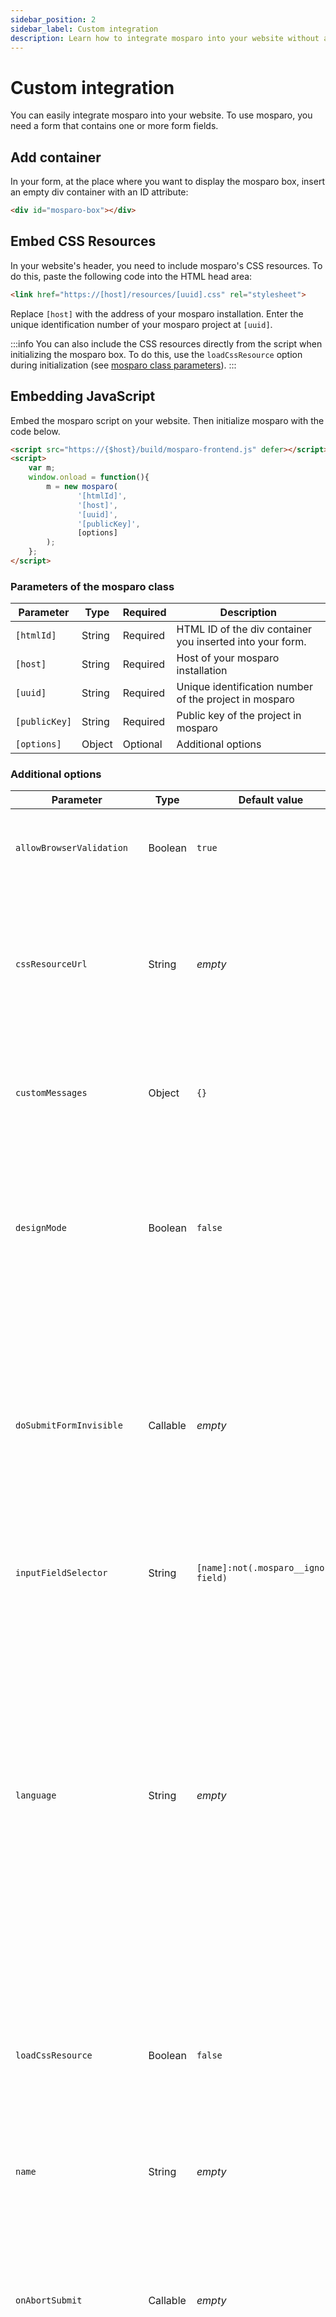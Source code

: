 ```yaml
---
sidebar_position: 2
sidebar_label: Custom integration
description: Learn how to integrate mosparo into your website without a plugin.
---
```


# Custom integration

You can easily integrate mosparo into your website. To use mosparo, you need a form that contains one or more form fields.

## Add container

In your form, at the place where you want to display the mosparo box, insert an empty div container with an ID attribute:

```html
<div id="mosparo-box"></div>
```

## Embed CSS Resources

In your website's header, you need to include mosparo's CSS resources. To do this, paste the following code into the HTML head area:

```html
<link href="https://[host]/resources/[uuid].css" rel="stylesheet"> 
```

Replace `[host]` with the address of your mosparo installation. Enter the unique identification number of your mosparo project at `[uuid]`.

:::info
You can also include the CSS resources directly from the script when initializing the mosparo box. To do this, use the `loadCssResource` option during initialization (see [mosparo class parameters](#parameters-of-the-mosparo-class)).
:::

## Embedding JavaScript

Embed the mosparo script on your website. Then initialize mosparo with the code below.

```html
<script src="https://{$host}/build/mosparo-frontend.js" defer></script>
<script>
    var m;
    window.onload = function(){
        m = new mosparo(
               '[htmlId]', 
               '[host]', 
               '[uuid]',
               '[publicKey]', 
               [options]
        );
    };
</script>
```

### Parameters of the mosparo class

| Parameter     | Type   | Required | Description                                               |
|---------------|--------|----------|-----------------------------------------------------------|
| `[htmlId]`    | String | Required | HTML ID of the div container you inserted into your form. |
| `[host]`      | String | Required | Host of your mosparo installation                         |
| `[uuid]`      | String | Required | Unique identification number of the project in mosparo    |
| `[publicKey]` | String | Required | Public key of the project in mosparo                      |
| `[options]`   | Object | Optional | Additional options                                        |

### Additional options

| Parameter                  | Type     | Default value                         | Description                                                                                                                                                                                                                                                                                                                       |
|----------------------------|----------|---------------------------------------|-----------------------------------------------------------------------------------------------------------------------------------------------------------------------------------------------------------------------------------------------------------------------------------------------------------------------------------|
| `allowBrowserValidation`   | Boolean  | `true`                                | Specifies whether browser validation should be active.                                                                                                                                                                                                                                                                            |
| `cssResourceUrl`           | String   | _empty_                               | Defines the address at which the browser can load the CSS resources. You can use it if the correct resource address is cached.                                                                                                                                                                                                    |
| `customMessages`           | Object   | `{}`                                  | Option to override the messages which the frontend box uses (see [Custom Messages](#custom-messages)).                                                                                                                                                                                                                            |                                   
| `designMode`               | Boolean  | `false`                               | Used to display the mosparo box in the different states in the mosparo backend. The mosparo box is not functional if this option is set to `true`.                                                                                                                                                                                |
| `doSubmitFormInvisible`    | Callable | _empty_                               | _(Invisible mode only)_ With this method, executing a custom submit action is possible after the form is validated (for example, by XHR). This will skip the default submit process.                                                                                                                                              |
| `inputFieldSelector`       | String   | `[name]:not(.mosparo__ignored-field)` | Defines the selector with which the fields are searched.                                                                                                                                                                                                                                                                          |
| `language`                 | String   | _empty_                               | Defines the language of the mosparo box. It is empty by default, which means mosparo will use the language defined by the browser (if available) or English. If the translation for the defined language is missing for the defined language, mosparo will respond with the English translation. Example: `fr_FR`. _(Added in v1.1)_ |
| `loadCssResource`          | Boolean  | `false`                               | Determines whether the script should also load the CSS resources during initialization (see [Embed CSS Resources](#embed-css-resources)).                                                                                                                                                                                         |
| `name`                     | String   | _empty_                               | Defines the name of the HTML checkbox. By default, a random ID is used for it.                                                                                                                                                                                                                                                    |
| `onAbortSubmit`            | Callable | _empty_                               | _(Visible mode only)_ This callback will be called after the submit process is aborted, for example, when the form must be revalidated by mosparo.                                                                                                                                                                                |
| `onCheckForm`              | Callable | _empty_                               | Defines a callback that is called as soon as the form has been checked. The validation result will be given as a boolean parameter to the callback (`true` if everything is correct, `false` if not).                                                                                                                             |
| `onResetState`             | Callable | _empty_                               | Defines a callback that will be executed after the mosparo box is reset (for example, after the form was reset).                                                                                                                                                                                                                  |
| `onSwitchToInvisible`      | Callable | _empty_                               | _(Invisible mode only)_ When a website uses the invisible mode, mosparo will initialize itself in the visible mode and change to the invisible mode after receiving the submit token. This callback will be called after the switch to the invisible mode.                                                                        |
| `onSubmitFormInvisible`    | Callable | _empty_                               | _(Invisible mode only)_ This callback will be called before the form will be submitted.                                                                                                                                                                                                                                           |
| `onValidateFormInvisible`  | Callable | _empty_                               | _(Invisible mode only)_ This callback will be called before the form will be validated.                                                                                                                                                                                                                                           |
| `requestSubmitTokenOnInit` | Boolean  | `true`                                | Specifies whether a submit token should be automatically requested during initialization. If, for example, the form is reset directly after initialization (with `reset()`), there is no need for a submit token during initialization, as a new code is requested with the reset.                                                |

#### Custom Messages

With the `customMessages` option, it is possible to adjust the messages visible in the frontend box. The option accepts an object where the property name is the locale, and the value is an object.

In the object for a locale, the property name is the name of the message, while the value is the translated text (see [Messages](#messages)).

The functionality uses the language information from the browser by accessing `navigator.languages`. If that property is unavailable, the script will use the translations it received from the mosparo backend. All available locales in the `navigator.languages` property will be tested, while the first one that matches and is not empty will be used. If there is a dash in the locale name (`-`, for example, `de-CH`), it will be replaced by an underscore (`_`, for example, `de_CH`).

##### Messages

| Message name                  | Usage                                                                                                                | Default value |
|-------------------------------|----------------------------------------------------------------------------------------------------------------------|---------------|
| `label`                       | This is the main sentence of the box.                                                                                | I accept that the form entries are checked for spam and stored encrypted for 14 days. |
| `accessibilityCheckingData`   | This is a status update when mosparo checks the data. It is only visible to screen readers.                    | We're checking your data. Please wait. |
| `accessibilityDataValid`      | This is a status update when mosparo checked the data, and everything is okay. It is only visible to screen readers. | Your data are valid. You can submit the form. |
| `errorGotNoToken`             | Visible when no submit token was returned from mosparo.                                                             | mosparo returned no submit token. |
| `errorInternalError`          | Visible when mosparo had an internal error.                                                                         | An error occurred. Please try again. |
| `errorNoSubmitTokenAvailable` | Visible when the submit token is removed from the form, maybe because something manipulated the form.               | No submit token available. Validation of this form is not possible. |
| `errorSpamDetected`           | Visible when mosparo detected spam in the submission.                                                               | Your data got catched by our spam protection. |
| `errorLockedOut`              | Visible when the user submits too many submissions and mosparo locks the user out.                                | You are locked out. Please try again after `%datetime%` |
| `errorDelay`                  | Visible when the user requests too many submit tokens and gets delayed.                                             | Your request was delayed. Please wait for `%seconds%` seconds. |
| `hpLeaveEmpty`                | This message is hidden, visible mostly to screen readers for the honeypot field.                          | Leave this field blank |

##### Example

```javascript
mosparo('mosparo-box', 'host', 'uuid', 'publicKey', {
    customMessages: {
        de_CH: {
            label: 'Ich akzeptiere aus der Schweiz'
        },
        en_GB: {
            label: 'I accept from United Kingdom'
        },
        en_AU: {
            label: 'I accept from Australia',
            errorSpamDetected: 'Spam from Australia? Impossible!'
        }
    }
});
```

### Events

If you cannot adjust the initialization parameters, you can also use the custom events to control the execution of mosparo. All events are dispatched on the form element (`<form>`). mosparo dispatches the following events:

| Event name                | Description                                                                                                                                                                                                                                                 |
|---------------------------|-------------------------------------------------------------------------------------------------------------------------------------------------------------------------------------------------------------------------------------------------------------|
| `form-checked`            | Defines the event that is dispatched as soon as the form has been checked. The validation result will be given as an boolean value `valid` to the event (`true` if everything is correct, `false` if not).                                                   |
| `state-reseted`           | Defines the event that will be dispatched after the mosparo box is reset (for example, after the form was reset).                                                                                                                                           |
| `switch-to-invisible`     | _(Invisible mode only)_ When a website uses the invisible mode, mosparo will initialize itself in the visible mode and change to the invisible mode after receiving the submit token. This event will be dispatched after the switch to the invisible mode. |
| `submit-aborted`          | _(Visible mode only)_ This event will be dispatched after the submit process is aborted, for example, when the form must be revalidated by mosparo.                                                                                                         |
| `submit-form-invisible`   | _(Invisible mode only)_ This event will be dispatched before submitting the form.                                                                                                                                                                           |
| `validate-form-invisible` | _(Invisible mode only)_ This event will be dispatched before the form is validated.                                                                                                                                                                         |

#### Example events and callbacks

```javascript
mosparo('mosparo-box', 'host', 'uuid', 'publicKey', {
    onCheckForm: function (valid) {
        console.log('onCheckForm', valid);
    },
    onResetState: function () {
        console.log('onResetState');
    },
    onAbortSubmit: function () {
        console.log('onAbortSubmit');
    },
    onSwitchToInvisible: function () {
        console.log('onSwitchToInvisible');
    },
    onValidateFormInvisible: function () {
        console.log('onValidateFormInvisible');
    },
    onSubmitFormInvisible: function () {
        console.log('onSubmitFormInvisible');
    }
});

document.getElementById('contact-form').addEventListener('form-checked', function (ev) {
    console.log(ev, ev.detail.valid);
});

document.getElementById('contact-form').addEventListener('submit-aborted', function (ev) {
    console.log(ev);
});

document.getElementById('contact-form').addEventListener('state-reseted', function (ev) {
    console.log(ev);
});

document.getElementById('contact-form').addEventListener('switch-to-invisible', function (ev) {
    console.log(ev);
});

document.getElementById('contact-form').addEventListener('validate-form-invisible', function (ev) {
    console.log(ev);
});

document.getElementById('contact-form').addEventListener('submit-form-invisible', function (ev) {
    console.log(ev);
});
```

## Performing verification

Once the form has been submitted, the backend of your website must check whether the submission was allowed at all. From a purely technical point of view, it would be conceivable that someone passes the validation by mosparo, then changes the request again with technical means, and then sends the form. Therefore, it is imperative to check whether the entries made were valid.

### Preparing Form Data

The backend must remove all fields ignored by mosparo from the submitted form data (see [Ignored Fields](../integration/ignored_fields/)).

### Verifying with a function library

You can then use the function library to perform the verification. You need the host of your mosparo installation, the public and private keys, and the cleaned form data.

For the exact procedure, consult the documentation of the function library you use.

#### Available function libraries

| Name              | Language   | Maintained by            | Website                                      |
|-------------------|------------|--------------------------|----------------------------------------------|
| JS API client     | JavaScript | mosparo Core Developers  | https://github.com/mosparo/js-api-client     |
| PHP API client    | PHP        | mosparo Core Developers  | https://github.com/mosparo/php-api-client    |
| Python API client | Python     | mosparo Core Developers  | https://github.com/mosparo/python-api-client |

### Perform verification manually

You can easily carry out the verification manually if you do not want to use a function library or if no function library is available for your programming language.

:::info
All code examples in this section are written in the programming language PHP (from the [PHP API client](https://github.com/mosparo/php-api-client/)). This is only for better presentation; you can use any programming language.
:::

#### Prepare form data for request

After the form data has been cleaned (see [Preparing form data](#preparing-form-data)), you need to do some additional cleaning:

1. Extract the submission token `_mosparo_submitToken` and the validation token `_mosparo_validationToken` from the form data and store these values in a variable.
2. All form fields whose name begins with `_mosparo_` must be removed from the form data. These are the submission token and the validation token from mosparo, which you need for verification but must be absent from the form data.
3. In all fields, you must replace CRLF line breaks with LF line breaks (convert `\r\n` to `\n`).
4. Generate the hashes (SHA256 hash) for every value (see [Arguments](../api/verification/#arguments)).
5. The names of the form data must be converted to lowercase letters
6. The form fields must be sorted by name in ascending alphabetical order (A-Z)

#### Generating the signatures

After the form data has been cleaned and sorted, you must create the necessary signatures and send the data to mosparo.

First, generate a signature of the form data. Convert the form data to a JSON string. Then generate an HMAC hash with the hash algorithm SHA256 and the private API key as the key.

```php
$formSignature = hmac_hash('sha256', json_encode($formData), $privateKey);
```

:::note
In the JSON string, empty arrays `[]` should be represented as empty objects `{}`. Otherwise, problems may occur.
:::

Then create a signature of the validation token that was transmitted in the form by mosparo.

```php
$validationSignature = hmac_hash('sha256', $validationToken, $privateKey);
```

A verification signature must then be generated, which consists of the validation signature and the form data signature, to make it impossible to change the data.

```php
$verificationSignature = hmac_hash('sha256', $validationSignature . $formSignature, $privateKey);
```

You must send these signatures to mosparo with the submission token and the form data.

```php
$apiEndpoint = '/api/v1/verification/verify';
$requestData = [
    'submitToken' => $submitToken,
    'validationSignature' => $validationSignature,
    'formSignature' => $formSignature,
    'formData' => $formData
];
```

A request signature is generated, which consists of the API endpoint and the request data as a JSON string, to confirm the authenticity of the request.

```php
$requestSignature = hmac_hash('sha256', $apiEndpoint . json_encode($requestData), $privateKey);
```

#### Send the verification request

To start the request, send a POST request to the host of your mosparo installation. Use the API endpoint `/api/v1/verification/verify` and the request data.

To ensure the authenticity of your request, please send the public key and the request signature in the Authorization header.

```php
$data = [
    'auth' => [$publicKey, $requestSignature],
    'headers' => [
        'Accept' => 'application/json'
    ],
    'json' => $requestData
];

$res = $this->sendRequest('POST', $apiEndpoint, $data);
```

#### Evaluate the response

The response of the mosparo API indicates whether a response is correct or whether a request is invalid. The following fields can be included in the request:

| Field                   | Type    | Description                                                                                                                           |
|-------------------------|---------|---------------------------------------------------------------------------------------------------------------------------------------|
| `valid`                 | Boolean | Indicates whether a request is valid (i.e., may be sent) or invalid (manipulated).                                                     |
| `verificationSignature` | String  | mosparo calculates its own verification signature, which must match the verification signature calculated before sending the request. |
| `issues`                | Array   | All problems found during the audit.                                                                                      |
| `verifiedFields`        | Object  | Indicates which fields of the form data have been checked and what the state of each field is.                                        | 
| `error`                 | Boolean | If an error has occurred, this field is set to `true`.                                                                                |
| `errorMessage`          | String  | The error message of the error.                                                                                                |

The first thing to check is whether the `valid` field is set and set to `true`. If this is not the case, the form data is invalid.

Subsequently, the `verificationSignature` should be checked. For a request to be valid, the verification signature created before you send the request must match the verification signature returned by the API. If this is not the case, the request has been tampered with and is invalid.

In the field `issues`, possible problems that mosparo found during the verification are recorded.

The field `verifiedFields` is used to document which fields have been verified and what the result of the respective field is.

##### Values for `verifiedFields`

| Value     | Description                                                                                                                                  |
|-----------|----------------------------------------------------------------------------------------------------------------------------------------------|
| `valid`   | The field was correctly verified and is valid.                                                                                               |
| `invalid` | mosparo did not validate the field correctly, i.e., the value submitted during verification does not match the value originally entered in the form. |

The `error` and `errorMessage` fields are set if an error occurred during the check. The two fields indicate that an error has occurred and what the error message is. This happens, for example, if the public key or one of the signatures is invalid or another problem occurred.

#### After verification

If the field `valid` contains the value `true` and the verification signatures are equal, you should ensure that the protection was not bypassed. Read more about that in the [Bypass protection](bypass_protection). After that, the form input can be processed, for example, by sending an e-mail or saving the data in the database.
